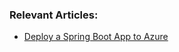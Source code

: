 ### Relevant Articles:

- [Deploy a Spring Boot App to Azure](http://www.baeldung.com/spring-boot-azure)

